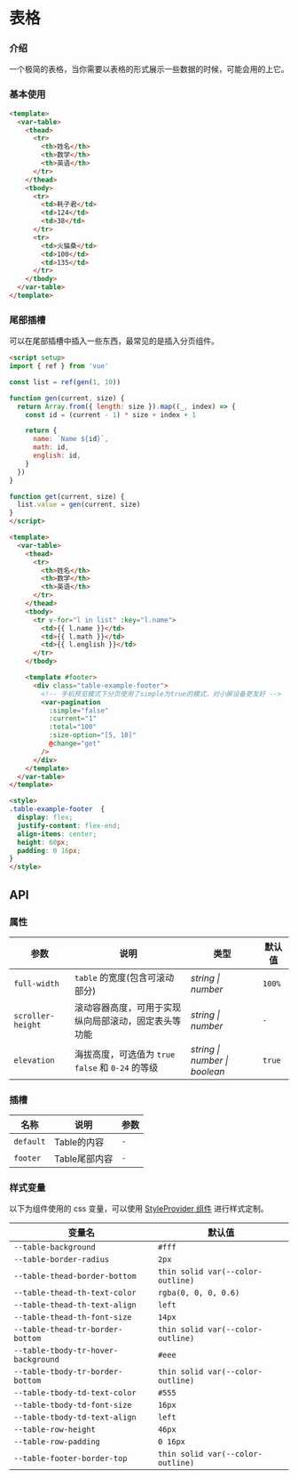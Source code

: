 # 表格

### 介绍

一个极简的表格，当你需要以表格的形式展示一些数据的时候，可能会用的上它。

### 基本使用

```html
<template>
  <var-table>
    <thead>
      <tr>
        <th>姓名</th>
        <th>数学</th>
        <th>英语</th>
      </tr>
    </thead>
    <tbody>
      <tr>
        <td>耗子君</td>
        <td>124</td>
        <td>38</td>
      </tr>
      <tr>
        <td>火猫桑</td>
        <td>100</td>
        <td>135</td>
      </tr>
    </tbody>
  </var-table>
</template>
```

### 尾部插槽

可以在尾部插槽中插入一些东西，最常见的是插入分页组件。

```html
<script setup>
import { ref } from 'vue'

const list = ref(gen(1, 10))

function gen(current, size) {
  return Array.from({ length: size }).map((_, index) => {
    const id = (current - 1) * size + index + 1

    return {
      name: `Name ${id}`,
      math: id,
      english: id,
    }
  })
}

function get(current, size) {
  list.value = gen(current, size)
}
</script>

<template>
  <var-table>
    <thead>
      <tr>
        <th>姓名</th>
        <th>数学</th>
        <th>英语</th>
      </tr>
    </thead>
    <tbody>
      <tr v-for="l in list" :key="l.name">
        <td>{{ l.name }}</td>
        <td>{{ l.math }}</td>
        <td>{{ l.english }}</td>
      </tr>
    </tbody>

    <template #footer>
      <div class="table-example-footer">
        <!-- 手机预览模式下分页使用了simple为true的模式，对小屏设备更友好 -->
        <var-pagination
          :simple="false"
          :current="1"
          :total="100"
          :size-option="[5, 10]"
          @change="get"
        />
      </div>
    </template>
  </var-table>
</template>

<style>
.table-example-footer  {
  display: flex;
  justify-content: flex-end;
  align-items: center;
  height: 60px;
  padding: 0 16px;
}
</style>
```

## API

### 属性

| 参数           | 说明 | 类型 | 默认值 |
|--------------| -------------- | -------- | ---------- |
| `full-width` | `table` 的宽度(包含可滚动部分) | _string \| number_ | `100%` |
| `scroller-height` | 滚动容器高度，可用于实现纵向局部滚动，固定表头等功能 | _string \| number_ | `-` |
| `elevation` | 海拔高度，可选值为 `true` `false` 和 `0-24` 的等级 | _string \| number \| boolean_|   `true`    |

### 插槽

| 名称 | 说明 | 参数 |
| ----- | -------------- | -------- |
| `default` | Table的内容 | `-` |
| `footer` | Table尾部内容 | `-` |

### 样式变量

以下为组件使用的 css 变量，可以使用 [StyleProvider 组件](#/zh-CN/style-provider) 进行样式定制。

| 变量名 | 默认值 |
| --- | --- |
| `--table-background` | `#fff` |
| `--table-border-radius` | `2px` |
| `--table-thead-border-bottom` | `thin solid var(--color-outline)` |
| `--table-thead-th-text-color` | `rgba(0, 0, 0, 0.6)` |
| `--table-thead-th-text-align` | `left` |
| `--table-thead-th-font-size` | `14px` |
| `--table-thead-tr-border-bottom` | `thin solid var(--color-outline)` |
| `--table-tbody-tr-hover-background` | `#eee` |
| `--table-tbody-tr-border-bottom` | `thin solid var(--color-outline)` |
| `--table-tbody-td-text-color` | `#555` |
| `--table-tbody-td-font-size` | `16px` |
| `--table-tbody-td-text-align` | `left`|
| `--table-row-height` | `46px` |
| `--table-row-padding` | `0 16px` |
| `--table-footer-border-top` | `thin solid var(--color-outline)` |
